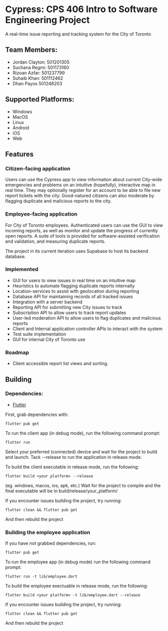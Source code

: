 # Cypress: CPS 406 Intro to Software Engineering Project

A real-time issue reporting and tracking system for the City of Toronto

## Team Members:

- Jordan Clayton: 501201305
- Suchana Regmi: 501173160
- Rizoan Azfar: 501237799
- Suhaib Khan: 501112462
- Dhan Payos 501248203

## Supported Platforms:

- Windows
- MacOS
- Linux
- Android
- iOS
- Web

## Features

### Citizen-facing application
Users can use the Cypress app to view information about current City-wide emergencies and problems
on an intuitive (hopefully), interactive map in real time. They may optionally register for an account to be able to file
new report tickets with the city. Good-natured citizens can also moderate by flagging duplicate and
malicious reports to the city.

### Employee-facing application
For City of Toronto employees. Authenticated users can use the GUI to view incoming reports, as well
as monitor and update the progress of currently open reports.
A suite of tools is provided for software-assisted verification and validation, and measuring duplicate reports.

The project in its current iteration uses Supabase to host its backend database.

### Implemented

- GUI for users to view issues in real time on an intuitive map
- Heuristics to automate flagging duplicate reports internally
- Location-services to assist with geolocation during reporting
- Database API for maintaining records of all tracked issues
- Integration with a server backend
- Reporting API for submitting new City issues to track
- Subscription API to allow users to track report updates
- User-led moderation API to allow users to flag duplicates and malicious reports
- Client and Internal application controller APIs to interact with the system
- Test suite implementation
- GUI for internal City of Toronto use

### Roadmap
- Client accessible report list views and sorting.

## Building
### Dependencies:
- [Flutter](https://docs.flutter.dev/get-started/install) 

First, grab dependencies with:

`flutter pub get`

To run the client app (in debug mode), run the following command prompt:

`flutter run`

Select your preferred (connected) device and wait for the project to build and launch.
Tack --release to run the application in release mode.

To build the client executable in release mode, run the following:

`flutter build <your platform> --release`

(eg. windows, macos, ios, apk, etc.)
Wait for the project to compile and the final executable will be in build/release/your_platform/

If you encounter issues building the project, try running:

`flutter clean && flutter pub get`

And then rebuild the project

### Building the employee application

If you have not grabbed dependencies, run:

`flutter pub get`

To run the employee app (in debug mode) run the following command prompt:

`flutter run -t lib/employee.dart`

To build the employee exectuable in release mode, run the following:

`flutter build <your platform> -t lib/employee.dart --release`

If you encounter issues building the project, try running:

`flutter clean && flutter pub get`

And then rebuild the project
